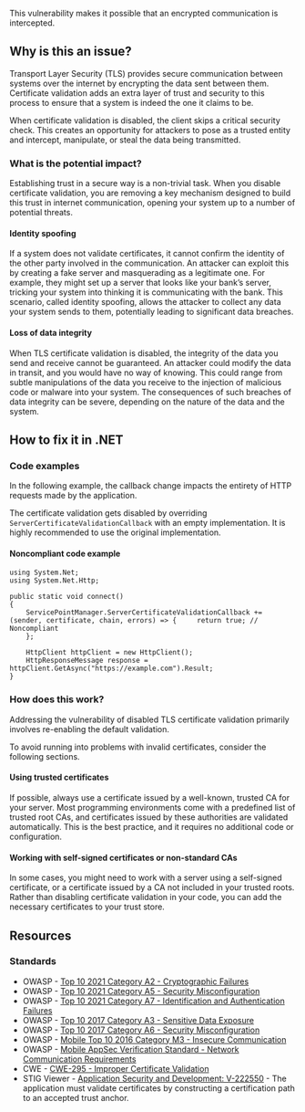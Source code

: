 This vulnerability makes it possible that an encrypted communication is intercepted.

## Why is this an issue?

Transport Layer Security (TLS) provides secure communication between systems over the internet by encrypting the data sent between them.
Certificate validation adds an extra layer of trust and security to this process to ensure that a system is indeed the one it claims to be.

When certificate validation is disabled, the client skips a critical security check. This creates an opportunity for attackers to pose as a trusted
entity and intercept, manipulate, or steal the data being transmitted.

### What is the potential impact?

Establishing trust in a secure way is a non-trivial task. When you disable certificate validation, you are removing a key mechanism designed to
build this trust in internet communication, opening your system up to a number of potential threats.

#### Identity spoofing

If a system does not validate certificates, it cannot confirm the identity of the other party involved in the communication. An attacker can
exploit this by creating a fake server and masquerading as a legitimate one. For example, they might set up a server that looks like your bank’s
server, tricking your system into thinking it is communicating with the bank. This scenario, called identity spoofing, allows the attacker to collect
any data your system sends to them, potentially leading to significant data breaches.

#### Loss of data integrity

When TLS certificate validation is disabled, the integrity of the data you send and receive cannot be guaranteed. An attacker could modify the data
in transit, and you would have no way of knowing. This could range from subtle manipulations of the data you receive to the injection of malicious
code or malware into your system. The consequences of such breaches of data integrity can be severe, depending on the nature of the data and the
system.

## How to fix it in .NET

### Code examples

In the following example, the callback change impacts the entirety of HTTP requests made by the application.

The certificate validation gets disabled by overriding `ServerCertificateValidationCallback` with an empty implementation. It is highly
recommended to use the original implementation.

#### Noncompliant code example

    using System.Net;
    using System.Net.Http;
    
    public static void connect()
    {
        ServicePointManager.ServerCertificateValidationCallback += (sender, certificate, chain, errors) => {     return true; // Noncompliant
        };
    
        HttpClient httpClient = new HttpClient();
        HttpResponseMessage response = httpClient.GetAsync("https://example.com").Result;
    }

### How does this work?

Addressing the vulnerability of disabled TLS certificate validation primarily involves re-enabling the default validation.

To avoid running into problems with invalid certificates, consider the following sections.

#### Using trusted certificates

If possible, always use a certificate issued by a well-known, trusted CA for your server. Most programming environments come with a predefined list
of trusted root CAs, and certificates issued by these authorities are validated automatically. This is the best practice, and it requires no
additional code or configuration.

#### Working with self-signed certificates or non-standard CAs

In some cases, you might need to work with a server using a self-signed certificate, or a certificate issued by a CA not included in your trusted
roots. Rather than disabling certificate validation in your code, you can add the necessary certificates to your trust store.

## Resources

### Standards

- OWASP - [Top 10 2021 Category A2 - Cryptographic Failures](https://owasp.org/Top10/A02_2021-Cryptographic_Failures/)
- OWASP - [Top 10 2021 Category A5 - Security Misconfiguration](https://owasp.org/Top10/A05_2021-Security_Misconfiguration/)
- OWASP - [Top 10 2021 Category A7 - Identification and
  Authentication Failures](https://owasp.org/Top10/A07_2021-Identification_and_Authentication_Failures/)
- OWASP - [Top 10 2017 Category A3 - Sensitive Data
  Exposure](https://owasp.org/www-project-top-ten/2017/A3_2017-Sensitive_Data_Exposure)
- OWASP - [Top 10 2017 Category A6 - Security
  Misconfiguration](https://owasp.org/www-project-top-ten/2017/A6_2017-Security_Misconfiguration)
- OWASP - [Mobile Top 10 2016 Category M3 - Insecure
  Communication](https://owasp.org/www-project-mobile-top-10/2016-risks/m3-insecure-communication)
- OWASP - [Mobile AppSec
  Verification Standard - Network Communication Requirements](https://mobile-security.gitbook.io/masvs/security-requirements/0x10-v5-network_communication_requirements)
- CWE - [CWE-295 - Improper Certificate Validation](https://cwe.mitre.org/data/definitions/295)
- STIG Viewer - [Application Security and
  Development: V-222550](https://stigviewer.com/stig/application_security_and_development/2023-06-08/finding/V-222550) - The application must validate certificates by constructing a certification path to an accepted trust anchor.